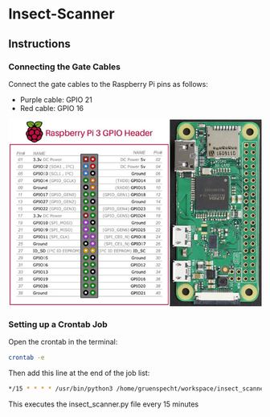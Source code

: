 # Insect-Scanner

## Instructions

### Connecting the Gate Cables

Connect the gate cables to the Raspberry Pi pins as follows:
- Purple cable: GPIO 21
- Red cable: GPIO 16

![Raspberry Pi Zero W Pinout](Raspberry-pi3-pinout.jpg)

### Setting up a Crontab Job

Open the crontab in the terminal:

```sh
crontab -e
```

Then add this line at the end of the job list:

```sh
*/15 * * * * /usr/bin/python3 /home/gruenspecht/workspace/insect_scanner.py
```
This executes the insect_scanner.py file every 15 minutes

